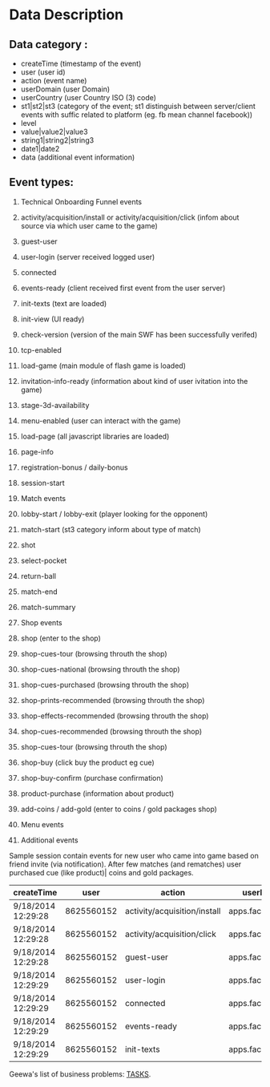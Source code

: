 # Data Description

## Data category :

- createTime (timestamp of the event)
- user (user id)
- action (event name)
- userDomain (user Domain)
- userCountry (user Country ISO (3) code)
- st1|st2|st3 (category of the event; st1 distinguish between server/client events with suffic related to platform (eg. fb mean channel facebook))
- level
- value|value2|value3
- string1|string2|string3
- date1|date2
- data (additional event information)

## Event types:

1. Technical Onboarding Funnel events
  1. activity/acquisition/install or activity/acquisition/click (infom about source via which user came to the game)
  2. guest-user
  3. user-login (server received logged user)
  4. connected
  5. events-ready (client received first event from the user server)
  6. init-texts (text are loaded)
  7. init-view (UI ready)
  8. check-version (version of the main SWF has been successfully verifed)
  9. tcp-enabled
  10. load-game (main module of flash game is loaded)
  11. invitation-info-ready (information about kind of user ivitation into the game)
  12. stage-3d-availability
  13. menu-enabled (user can interact with the game)
  14. load-page (all javascript libraries are loaded)
  15. page-info
  16. registration-bonus / daily-bonus
  17. session-start

2. Match events
  1. lobby-start / lobby-exit (player looking for the opponent)
  2. match-start (st3 category inform about type of match)
  3. shot
  4. select-pocket
  5. return-ball
  6. match-end
  7. match-summary

3. Shop events
  1. shop (enter to the shop)
  2. shop-cues-tour (browsing throuth the shop)
  3. shop-cues-national (browsing throuth the shop)
  4. shop-cues-purchased (browsing throuth the shop)
  5. shop-prints-recommended (browsing throuth the shop)
  6. shop-effects-recommended (browsing throuth the shop)
  7. shop-cues-recommended (browsing throuth the shop)
  8. shop-cues-tour (browsing throuth the shop)
  9. shop-buy (click buy the product eg cue)
  10. shop-buy-confirm (purchase confirmation)
  11. product-purchase (information about product)
  12. add-coins / add-gold (enter to coins / gold packages shop)

4. Menu events
5. Additional events

Sample session contain events for new user who came into game based on friend invite (via notification). After few matches (and rematches) user purchased cue (like product)| coins and gold packages.


createTime        |user      |action                      |userDomain       |userCountry|st1      |st2         |st3  |level|value    |value2|value3|string1|string2 |string3|date1  |date2  |data
------------------|----------|----------------------------|-----------------|-----------|---------|------------|-----|-----|---------|------|------|-------|--------|-------|-------|-------|-------------------------------
9/18/2014 12:29:28|8625560152|activity/acquisition/install|apps.facebook.com|CZE        |NULL     |NULL        |NULL |0    |0        |0     |0     |pool-3 |8C612FB9|NULL   |NULL   |NULL   |NULL
9/18/2014 12:29:28|8625560152|activity/acquisition/click  |apps.facebook.com|CZE        |facebook |notification|NULL |0    |0        |0     |0     |pool-3 |8C612FB9|partner|NULL   |NULL   |NULL
9/18/2014 12:29:28|8625560152|guest-user                  |apps.facebook.com|CZE        |script-fb|loading     |guest|0    |351615012|0     |0     |NULL   |NULL    |NULL   |NULL   |NULL   |NULL
9/18/2014 12:29:29|8625560152|user-login                  |apps.facebook.com|CZE        |xserver-x|loading     |NULL |0    |175      |171   |2     |Male   |19780321|CZE    |14:00.0|29:25.6|NULL
9/18/2014 12:29:29|8625560152|connected                   |apps.facebook.com|CZE        |game-fb  |loading     |NULL |0    |1980     |0     |0     |NULL   |NULL    |NULL   |NULL   |NULL   |"{""version"":""3.9.24696.4""}"
9/18/2014 12:29:29|8625560152|events-ready                |apps.facebook.com|CZE        |game-fb  |loading     |NULL |1    |2864     |0     |0     |NULL   |NULL    |NULL   |NULL   |NULL   |"{""version"":""3.9.24696.4""}"
9/18/2014 12:29:29|8625560152|init-texts                  |apps.facebook.com|CZE        |game-fb  |loading     |NULL |0    |2515     |0     |0     |NULL   |NULL    |NULL   |NULL   |NULL   |"{""version"":""3.9.24696.4""}"

Geewa's list of business problems: [TASKS](https://github.com/hackathonBI/Geewa/blob/master/Tasks.md).